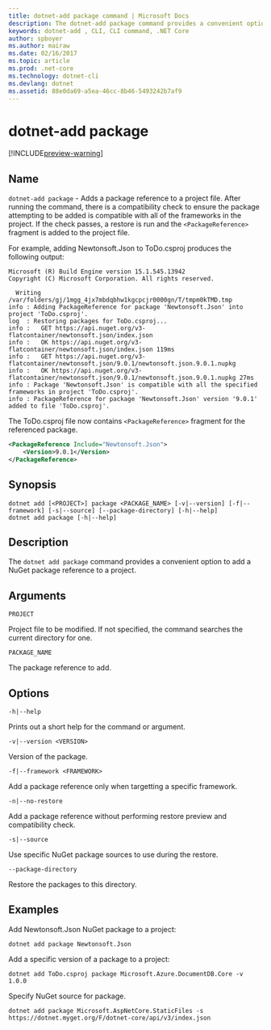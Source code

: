```yaml
---
title: dotnet-add package command | Microsoft Docs
description: The dotnet-add package command provides a convenient option to add NuGet package reference to a project.
keywords: dotnet-add , CLI, CLI command, .NET Core
author: spboyer
ms.author: mairaw
ms.date: 02/16/2017
ms.topic: article
ms.prod: .net-core
ms.technology: dotnet-cli
ms.devlang: dotnet
ms.assetid: 88e0da69-a5ea-46cc-8b46-5493242b7af9
---
```

# dotnet-add package

[!INCLUDE[preview-warning](../../../includes/warning.md)]

## Name

`dotnet-add package` - Adds a package reference to a project file. After running the command, there is a compatibility check to ensure the package attempting to be added is compatible with all of the frameworks in the project. If the check passes, a restore is run and the `<PackageReference>` fragment is added to the project file.

For example, adding Newtonsoft.Json to ToDo.csproj produces the following output:

```
Microsoft (R) Build Engine version 15.1.545.13942
Copyright (C) Microsoft Corporation. All rights reserved.

  Writing /var/folders/gj/1mgg_4jx7mbdqbhw1kgcpcjr0000gn/T/tmpm0kTMD.tmp
info : Adding PackageReference for package 'Newtonsoft.Json' into project 'ToDo.csproj'.
log  : Restoring packages for ToDo.csproj...
info :   GET https://api.nuget.org/v3-flatcontainer/newtonsoft.json/index.json
info :   OK https://api.nuget.org/v3-flatcontainer/newtonsoft.json/index.json 119ms
info :   GET https://api.nuget.org/v3-flatcontainer/newtonsoft.json/9.0.1/newtonsoft.json.9.0.1.nupkg
info :   OK https://api.nuget.org/v3-flatcontainer/newtonsoft.json/9.0.1/newtonsoft.json.9.0.1.nupkg 27ms
info : Package 'Newtonsoft.Json' is compatible with all the specified frameworks in project 'ToDo.csproj'.
info : PackageReference for package 'Newtonsoft.Json' version '9.0.1' added to file 'ToDo.csproj'.
```

The ToDo.csproj file now contains `<PackageReference>` fragment for the referenced package.

```xml
<PackageReference Include="Newtonsoft.Json">
    <Version>9.0.1</Version>
</PackageReference>
```

## Synopsis

```
dotnet add [<PROJECT>] package <PACKAGE_NAME> [-v|--version] [-f|--framework] [-s|--source] [--package-directory] [-h|--help]
dotnet add package [-h|--help]
```

## Description

The `dotnet add package` command provides a convenient option to add a NuGet package reference to a project.

## Arguments

`PROJECT`

Project file to be modified. If not specified, the command searches the current directory for one.

`PACKAGE_NAME`

The package reference to add.

## Options

`-h|--help`

Prints out a short help for the command or argument.

`-v|--version <VERSION>`

Version of the package.

`-f|--framework <FRAMEWORK>`

Add a package reference only when targetting a specific framework.

`-n|--no-restore`

Add a package reference without performing restore preview and compatibility check.

`-s|--source`

Use specific NuGet package sources to use during the restore.

`--package-directory`

Restore the packages to this directory.

## Examples

Add Newtonsoft.Json NuGet package to a project:

`dotnet add package Newtonsoft.Json`

Add a specific version of a package to a project:

`dotnet add ToDo.csproj package Microsoft.Azure.DocumentDB.Core -v 1.0.0`

Specify NuGet source for package.

`dotnet add package Microsoft.AspNetCore.StaticFiles -s https://dotnet.myget.org/F/dotnet-core/api/v3/index.json`